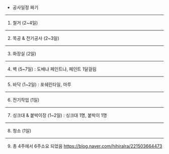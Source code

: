 * 공사일정 짜기
 ----
  1. 철거 (2~4일)   
 ----  
  2. 목공 & 전기공사 (2~3일)   
----  
  3. 화장실 (2일)      
----   
  4. 벽 (5~7일) : 도배냐 페인트냐, 페인트 1달걸림    
----  
  5. 바닥 (1~2일) : 포쉐린타일, 마루   
----   
  6. 전기작업 (1일)    
----   
  7. 싱크대 & 붙박이장 (1~2일) : 싱크대 1명, 붙박이 1명   
----   
  8. 청소 (1일)    
----  
  9. 총 4주에서 6주소요 되었음 https://blog.naver.com/hihiralra/221503664473   
